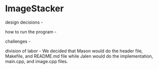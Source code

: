 # ImageStacker
design decisions -

how to run the program -

challenges -

division of labor -
	 We decided that Mason would do the header file, Makefile, and README.md file while Jalen would do the implementation, main.cpp, and image.cpp files. 